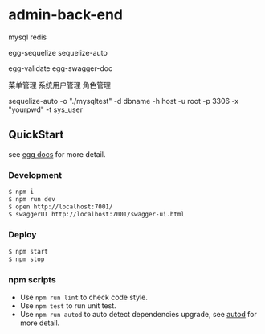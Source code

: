 # admin-back-end


mysql   redis  

egg-sequelize
sequelize-auto

egg-validate 
egg-swagger-doc


菜单管理
系统用户管理
角色管理



sequelize-auto -o "./mysqltest" -d dbname -h host -u root -p 3306 -x "yourpwd" -t sys_user



## QuickStart

<!-- add docs here for user -->

see [egg docs][egg] for more detail.

### Development

```bash
$ npm i
$ npm run dev
$ open http://localhost:7001/  
$ swaggerUI http://localhost:7001/swagger-ui.html  
```

### Deploy

```bash
$ npm start
$ npm stop
```

### npm scripts

- Use `npm run lint` to check code style.
- Use `npm test` to run unit test.
- Use `npm run autod` to auto detect dependencies upgrade, see [autod](https://www.npmjs.com/package/autod) for more detail.


[egg]: https://eggjs.org
